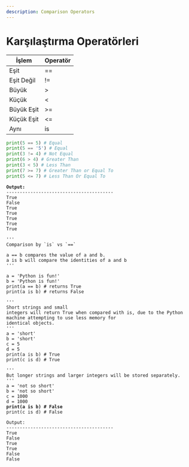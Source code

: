 ```yaml
---
description: Comparison Operators
---
```


# Karşılaştırma Operatörleri

| İşlem      | Operatör |
| ---------- | -------- |
| Eşit       | ==       |
| Eşit Değil | !=       |
| Büyük      | >        |
| Küçük      | <        |
| Büyük Eşit | >=       |
| Küçük Eşit | <=       |
| Aynı       | is       |

```python
print(5 == 5) # Equal
print(5 == '5') # Equal
print(3 != 4) # Not Equal
print(6 > 4) # Greater Than
print(3 < 5) # Less Than
print(7 >= 7) # Greater Than or Equal To
print(5 <= 7) # Less Than Or Equal To
```

<pre><code><strong>Output:
</strong>----------------------------------------
True
False
True
True
True
True
True</code></pre>

<pre class="language-python"><code class="lang-python">'''
Comparison by `is` vs `==`

a == b compares the value of a and b.
a is b will compare the identities of a and b
'''

a = 'Python is fun!'
b = 'Python is fun!'
print(a == b) # returns True
print(a is b) # returns False

'''
Short strings and small
integers will return True when compared with is, due to the Python machine attempting to use less memory for
identical objects.
'''
a = 'short'
b = 'short'
c = 5
d = 5
print(a is b) # True
print(c is d) # True

'''
But longer strings and larger integers will be stored separately.
'''
a = 'not so short'
b = 'not so short'
c = 1000
d = 1000
<strong>print(a is b) # False
</strong>print(c is d) # False</code></pre>

```
Output:
----------------------------------------
True
False
True
True
False
False
```

